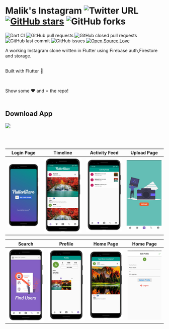 # Malik's Instagram  ![Twitter URL](https://img.shields.io/twitter/url?style=social&url=https://twitter.com/explore) [![GitHub stars](https://img.shields.io/github/stars/AbdulMalikDev/FlutterShare?style=social)](https://github.com/login?return_to=%2FTheAlphamerc%flutter_wallet_app) ![GitHub forks](https://img.shields.io/github/forks/AbdulMalikDev/FlutterShare?style=social) 
![Dart CI](https://github.com/TheAlphamerc/flutter_twitter_clone/workflows/Dart%20CI/badge.svg) ![GitHub pull requests](https://img.shields.io/github/issues-pr/AbdulMalikDev/FlutterShare) ![GitHub closed pull requests](https://img.shields.io/github/issues-pr-closed/AbdulMalikDev/FlutterShare) ![GitHub last commit](https://img.shields.io/github/last-commit/AbdulMalikDev/FlutterShare)  ![GitHub issues](https://img.shields.io/github/issues-raw/AbdulMalikDev/FlutterShare) [![Open Source Love](https://badges.frapsoft.com/os/v2/open-source.svg?v=103)](https://github.com/AbdulMalikDev/FlutterShare) 

A working Instagram clone written in Flutter using Firebase auth,Firestore and storage.
<br />
<br />

Built with Flutter 💙

<br />

Show some ❤️ and ⭐ the repo! 
<br />
<br />

## Download App
<a href="https://play.google.com/store/apps/details?id=com.malik.instagram"><img src="https://play.google.com/intl/en_us/badges/static/images/badges/en_badge_web_generic.png" width="200"></img></a>

<br />
<br />

Login Page               |  Timeline               | Activity Feed               |  Upload Page
:-------------------------:|:-------------------------:|:-------------------------:|:-------------------------:
![](https://github.com/AbdulMalikDev/FlutterShare/blob/master/1.png?raw=true)|![](https://github.com/AbdulMalikDev/FlutterShare/blob/master/2.png?raw=true)|![](https://github.com/AbdulMalikDev/FlutterShare/blob/master/3.png?raw=true)|![](https://github.com/AbdulMalikDev/FlutterShare/blob/master/4.jpg?raw=true)|

Search          |  Profile       |   Home Page               |  Home Page
:-------------------------:|:-------------------------:|:-------------------------:|:-------------------------:
![](https://github.com/AbdulMalikDev/FlutterShare/blob/master/5.png?raw=true)|![](https://github.com/AbdulMalikDev/FlutterShare/blob/master/6.png?raw=true)|![](https://github.com/AbdulMalikDev/FlutterShare/blob/master/8.png?raw=true)|![](https://github.com/AbdulMalikDev/FlutterShare/blob/master/9.jpg?raw=true)|
